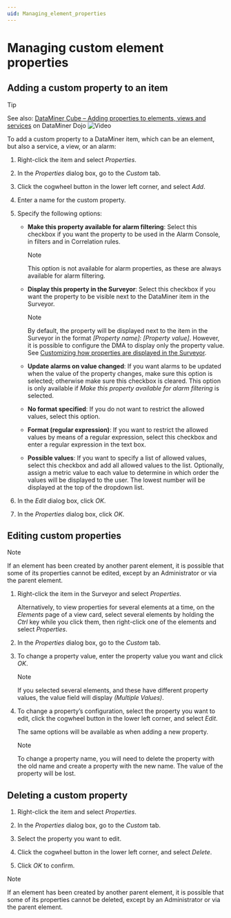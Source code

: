 ```yaml
---
uid: Managing_element_properties
---
```


# Managing custom element properties

## Adding a custom property to an item

> [!TIP]
> See also: [DataMiner Cube – Adding properties to elements, views and services](https://community.dataminer.services/video/dataminer-cube-adding-properties-to-elements-views-and-services/) on DataMiner Dojo ![Video](~/user-guide/images/video_Duo.png)

To add a custom property to a DataMiner item, which can be an element, but also a service, a view, or an alarm:

1. Right-click the item and select *Properties*.

1. In the *Properties* dialog box, go to the *Custom* tab.

1. Click the cogwheel button in the lower left corner, and select *Add*.

1. Enter a name for the custom property.

1. Specify the following options:

   - **Make this property available for alarm filtering**: Select this checkbox if you want the property to be used in the Alarm Console, in filters and in Correlation rules.

     > [!NOTE]
     > This option is not available for alarm properties, as these are always available for alarm filtering.

   - **Display this property in the Surveyor**: Select this checkbox if you want the property to be visible next to the DataMiner item in the Surveyor.

     > [!NOTE]
     > By default, the property will be displayed next to the item in the Surveyor in the format *\[Property name\]*: *\[Property value\]*. However, it is possible to configure the DMA to display only the property value. See [Customizing how properties are displayed in the Surveyor](xref:PropertyConfiguration_xml#customizing-how-properties-are-displayed-in-the-surveyor).

   - **Update alarms on value changed**: If you want alarms to be updated when the value of the property changes, make sure this option is selected; otherwise make sure this checkbox is cleared. This option is only available if *Make this property available for alarm filtering* is selected.

   - **No format specified**: If you do not want to restrict the allowed values, select this option.

   - **Format (regular expression)**: If you want to restrict the allowed values by means of a regular expression, select this checkbox and enter a regular expression in the text box.

   - **Possible values**: If you want to specify a list of allowed values, select this checkbox and add all allowed values to the list. Optionally, assign a metric value to each value to determine in which order the values will be displayed to the user. The lowest number will be displayed at the top of the dropdown list.

1. In the *Edit* dialog box, click *OK*.

1. In the *Properties* dialog box, click *OK*.

## Editing custom properties

> [!NOTE]
> If an element has been created by another parent element, it is possible that some of its properties cannot be edited, except by an Administrator or via the parent element.

1. Right-click the item in the Surveyor and select *Properties*.

   Alternatively, to view properties for several elements at a time, on the *Elements* page of a view card, select several elements by holding the *Ctrl* key while you click them, then right-click one of the elements and select *Properties*.

1. In the *Properties* dialog box, go to the *Custom* tab.

1. To change a property value, enter the property value you want and click *OK*.

   > [!NOTE]
   > If you selected several elements, and these have different property values, the value field will display *(Multiple Values)*.

1. To change a property’s configuration, select the property you want to edit, click the cogwheel button in the lower left corner, and select *Edit*.

   The same options will be available as when adding a new property.

   > [!NOTE]
   > To change a property name, you will need to delete the property with the old name and create a property with the new name. The value of the property will be lost.

## Deleting a custom property

1. Right-click the item and select *Properties*.

1. In the *Properties* dialog box, go to the *Custom* tab.

1. Select the property you want to edit.

1. Click the cogwheel button in the lower left corner, and select *Delete*.

1. Click *OK* to confirm.

> [!NOTE]
> If an element has been created by another parent element, it is possible that some of its properties cannot be deleted, except by an Administrator or via the parent element.
